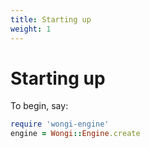 ```yaml
---
title: Starting up
weight: 1
---
```


# Starting up

To begin, say:

```ruby
require 'wongi-engine'
engine = Wongi::Engine.create
```
